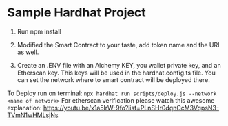 # Sample Hardhat Project

1. Run npm install

2. Modified the Smart Contract to your taste, add token name and the URI as well.

3. Create an .ENV file with an Alchemy KEY, you wallet private key, and an Etherscan key. This keys will be used in the hardhat.config.ts file. You can set the network where to smart contract will be deployed there.

To Deploy run on terminal: `npx hardhat run scripts/deploy.js --network <name of network>`
For etherscan verification please watch this awesome explanation: https://youtu.be/x1a5lrW-9fo?list=PLnSHr0dqnCcM3VqpsN3-TVmN1wHMLsjNs
